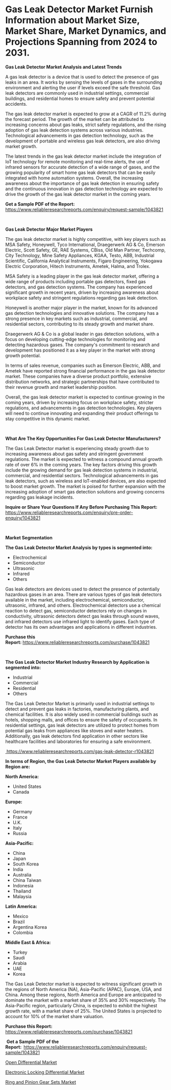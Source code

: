 <p><h1>Gas Leak Detector Market Furnish Information about Market Size, Market Share, Market Dynamics, and Projections Spanning from 2024 to 2031.</h1></p><p><strong>Gas Leak Detector Market Analysis and Latest Trends</strong></p>
<p><p>A gas leak detector is a device that is used to detect the presence of gas leaks in an area. It works by sensing the levels of gases in the surrounding environment and alerting the user if levels exceed the safe threshold. Gas leak detectors are commonly used in industrial settings, commercial buildings, and residential homes to ensure safety and prevent potential accidents.</p><p>The gas leak detector market is expected to grow at a CAGR of 11.2% during the forecast period. The growth of the market can be attributed to increasing concerns about gas leaks, strict safety regulations, and the rising adoption of gas leak detection systems across various industries. Technological advancements in gas detection technology, such as the development of portable and wireless gas leak detectors, are also driving market growth.</p><p>The latest trends in the gas leak detector market include the integration of IoT technology for remote monitoring and real-time alerts, the use of infrared sensors for accurate detection of a wide range of gases, and the growing popularity of smart home gas leak detectors that can be easily integrated with home automation systems. Overall, the increasing awareness about the importance of gas leak detection in ensuring safety and the continuous innovation in gas detection technology are expected to drive the growth of the gas leak detector market in the coming years.</p></p>
<p><strong>Get a Sample PDF of the Report:&nbsp;</strong> <a href="https://www.reliableresearchreports.com/enquiry/request-sample/1043821">https://www.reliableresearchreports.com/enquiry/request-sample/1043821</a></p>
<p>&nbsp;</p>
<p><strong>Gas Leak Detector Major Market Players</strong></p>
<p><p>The gas leak detector market is highly competitive, with key players such as MSA Safety, Honeywell, Tyco International, Draegerwerk AG & Co, Emerson Electric, Scott Safety, GE, RAE Systems, CBiss, Old Man Partner, Techcomp, City Technology, Mine Safety Appliances, KGAA, Testo, ABB, Industrial Scientific, California Analytical Instruments, Figaro Engineering, Yokogawa Electric Corporation, Hitech Instruments, Ametek, Halma, and Trolex.</p><p>MSA Safety is a leading player in the gas leak detector market, offering a wide range of products including portable gas detectors, fixed gas detectors, and gas detection systems. The company has experienced significant growth in recent years, driven by increasing awareness about workplace safety and stringent regulations regarding gas leak detection.</p><p>Honeywell is another major player in the market, known for its advanced gas detection technologies and innovative solutions. The company has a strong presence in key markets such as industrial, commercial, and residential sectors, contributing to its steady growth and market share.</p><p>Draegerwerk AG & Co is a global leader in gas detection solutions, with a focus on developing cutting-edge technologies for monitoring and detecting hazardous gases. The company's commitment to research and development has positioned it as a key player in the market with strong growth potential.</p><p>In terms of sales revenue, companies such as Emerson Electric, ABB, and Ametek have reported strong financial performance in the gas leak detector market. These companies have a diverse product portfolio, extensive distribution networks, and strategic partnerships that have contributed to their revenue growth and market leadership position.</p><p>Overall, the gas leak detector market is expected to continue growing in the coming years, driven by increasing focus on workplace safety, stricter regulations, and advancements in gas detection technologies. Key players will need to continue innovating and expanding their product offerings to stay competitive in this dynamic market.</p></p>
<p>&nbsp;</p>
<p><strong>What Are The Key Opportunities For Gas Leak Detector Manufacturers?</strong></p>
<p><p>The Gas Leak Detector market is experiencing steady growth due to increasing awareness about gas safety and stringent government regulations. The market is expected to witness a compound annual growth rate of over 6% in the coming years. The key factors driving this growth include the growing demand for gas leak detection systems in industrial, commercial, and residential sectors. Technological advancements in gas leak detectors, such as wireless and IoT-enabled devices, are also expected to boost market growth. The market is poised for further expansion with the increasing adoption of smart gas detection solutions and growing concerns regarding gas leakage incidents.</p></p>
<p><strong>Inquire or Share Your Questions If Any Before Purchasing This Report:</strong> <a href="https://www.reliableresearchreports.com/enquiry/pre-order-enquiry/1043821">https://www.reliableresearchreports.com/enquiry/pre-order-enquiry/1043821</a></p>
<p>&nbsp;</p>
<p><strong>Market Segmentation</strong></p>
<p><strong>The Gas Leak Detector Market Analysis by types is segmented into:</strong></p>
<p><ul><li>Electrochemical</li><li>Semiconductor</li><li>Ultrasonic</li><li>Infrared</li><li>Others</li></ul></p>
<p><p>Gas leak detectors are devices used to detect the presence of potentially hazardous gases in an area. There are various types of gas leak detectors available in the market, including electrochemical, semiconductor, ultrasonic, infrared, and others. Electrochemical detectors use a chemical reaction to detect gas, semiconductor detectors rely on changes in conductivity, ultrasonic detectors detect gas leaks through sound waves, and infrared detectors use infrared light to identify gases. Each type of detector has its own advantages and applications in different industries.</p></p>
<p><strong>Purchase this Report:&nbsp;</strong><a href="https://www.reliableresearchreports.com/purchase/1043821">https://www.reliableresearchreports.com/purchase/1043821</a></p>
<p>&nbsp;</p>
<p><strong>The Gas Leak Detector Market Industry Research by Application is segmented into:</strong></p>
<p><ul><li>Industrial</li><li>Commercial</li><li>Residential</li><li>Others</li></ul></p>
<p><p>The Gas Leak Detector Market is primarily used in industrial settings to detect and prevent gas leaks in factories, manufacturing plants, and chemical facilities. It is also widely used in commercial buildings such as hotels, shopping malls, and offices to ensure the safety of occupants. In residential settings, gas leak detectors are utilized to protect homes from potential gas leaks from appliances like stoves and water heaters. Additionally, gas leak detectors find application in other sectors like healthcare facilities and laboratories for ensuring a safe environment.</p></p>
<p><a href="https://www.reliableresearchreports.com/gas-leak-detector-r1043821">&nbsp;https://www.reliableresearchreports.com/gas-leak-detector-r1043821</a></p>
<p><strong>In terms of Region, the Gas Leak Detector Market Players available by Region are:</strong></p>
<p>
    <p> <strong> North America: </strong>
        <ul>
            <li>United States</li>
            <li>Canada</li>
        </ul>
        </p> 
    <p> <strong> Europe: </strong>
        <ul>
            <li>Germany</li>
            <li>France</li>
            <li>U.K.</li>
            <li>Italy</li>
            <li>Russia</li>
        </ul>
        </p> 
    <p> <strong> Asia-Pacific: </strong>
        <ul>
            <li>China</li>
            <li>Japan</li>
            <li>South Korea</li>
            <li>India</li>
            <li>Australia</li>
            <li>China Taiwan</li>
            <li>Indonesia</li>
            <li>Thailand</li>
            <li>Malaysia</li>
        </ul>
        </p> 
    <p> <strong> Latin America: </strong>
        <ul>
            <li>Mexico</li>
            <li>Brazil</li>
            <li>Argentina Korea</li>
            <li>Colombia</li>
        </ul>
        </p> 
    <p> <strong> Middle East & Africa: </strong>
        <ul>
            <li>Turkey</li>
            <li>Saudi</li>
            <li>Arabia</li>
            <li>UAE</li>
            <li>Korea</li>
        </ul>
    </p>
    </p>
<p><p>The Gas Leak Detector market is expected to witness significant growth in the regions of North America (NA), Asia-Pacific (APAC), Europe, USA, and China. Among these regions, North America and Europe are anticipated to dominate the market with a market share of 35% and 30% respectively. The Asia-Pacific region, particularly China, is expected to exhibit the highest growth rate, with a market share of 25%. The United States is projected to account for 10% of the market share valuation.</p></p>
<p><strong>Purchase this Report: </strong><a href="https://www.reliableresearchreports.com/purchase/1043821">https://www.reliableresearchreports.com/purchase/1043821</a></p>
<p>&nbsp;<strong>Get a Sample PDF of the Report:&nbsp;&nbsp;</strong><a href="https://www.reliableresearchreports.com/enquiry/request-sample/1043821">https://www.reliableresearchreports.com/enquiry/request-sample/1043821</a></p>
<p><strong></strong></p>
<p><p><a href="https://www.linkedin.com/pulse/open-differential-market-size-share-amp-trends-analysis-vhh6e?trackingId=v7l1oD1m%2FPYHn6WqOaa26w%3D%3D">Open Differential Market</a></p><p><a href="https://www.linkedin.com/pulse/electronic-locking-differential-market-challenges-opportunities-pzsge?trackingId=aiNaqgMQxL80oj9BE%2B7deA%3D%3D">Electronic Locking Differential Market</a></p><p><a href="https://www.linkedin.com/pulse/ring-pinion-gear-sets-market-size-furnishes-valuable-n10ye?trackingId=evBXv2BZIOrFwOzlZpYoMw%3D%3D">Ring and Pinion Gear Sets Market</a></p></p>